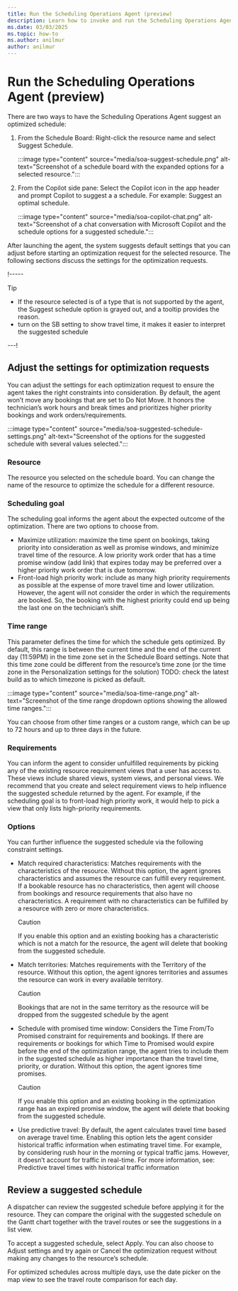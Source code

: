 ```yaml
---
title: Run the Scheduling Operations Agent (preview)
description: Learn how to invoke and run the Scheduling Operations Agent for Dynamics 365 Field Service.
ms.date: 03/03/2025
ms.topic: how-to
ms.author: anilmur
author: anilmur
---
```


# Run the Scheduling Operations Agent (preview)

There are two ways to have the Scheduling Operations Agent suggest an optimized schedule:

1. From the Schedule Board: Right-click the resource name and select Suggest Schedule.

   :::image type="content" source="media/soa-suggest-schedule.png" alt-text="Screenshot of a schedule board with the expanded options for a selected resource.":::

1. From the Copilot side pane: Select the Copilot icon in the app header and prompt Copilot to suggest a a schedule. For example: Suggest an optimal schedule.

   :::image type="content" source="media/soa-copilot-chat.png" alt-text="Screenshot of a chat conversation with Microsoft Copilot and the schedule options for a suggested schedule.":::
 
After launching the agent, the system suggests default settings that you can adjust before starting an optimization request for the selected resource. The following sections discuss the settings for the optimization requests.

!-----
> [!TIP]
> - If the resource selected is of a type that is not supported by the agent, the Suggest schedule option is grayed out, and a tooltip provides the reason.
> - turn on the SB setting to show travel time, it makes it easier to interpret the suggested schedule

---!

## Adjust the settings for optimization requests

You can adjust the settings for each optimization request to ensure the agent takes the right constraints into consideration. By default, the agent won’t move any bookings that are set to Do Not Move. It honors the technician’s work hours and break times and prioritizes higher priority bookings and work orders/requirements.

:::image type="content" source="media/soa-suggested-schedule-settings.png" alt-text="Screenshot of the options for the suggested schedule with several values selected.":::

### Resource

The resource you selected on the schedule board. You can change the name of the resource to optimize the schedule for a different resource.

### Scheduling goal

The scheduling goal informs the agent about the expected outcome of the optimization. There are two options to choose from.

- Maximize utilization: maximize the time spent on bookings, taking priority into consideration as well as promise windows, and minimize travel time of the resource. A low priority work order that has a time promise window (add link) that expires today may be preferred over a higher priority work order that is due tomorrow.
- Front-load high priority work: include as many high priority requirements as possible at the expense of more travel time and lower utilization. However, the agent will not consider the order in which the requirements are booked.  So, the booking with the highest priority could end up being the last one on the technician’s shift.

### Time range

This parameter defines the time for which the schedule gets optimized. By default, this range is between the current time and the end of the current day (11:59PM) in the time zone set in the Schedule Board settings. Note that this time zone could be different from the resource’s time zone (or the time zone in the Personalization settings for the solution) TODO: check the latest build as to which timezone is picked as default.

:::image type="content" source="media/soa-time-range.png" alt-text="Screenshot of the time range dropdown options showing the allowed time ranges.":::

You can choose from other time ranges or a custom range, which can be up to 72 hours and up to three days in the future.

### Requirements

You can inform the agent to consider unfulfilled requirements by picking any of the  existing resource requirement views that a user has access to. These views include shared views, system views, and personal views. We recommend that you create and select requirement views to help influence the suggested schedule returned by the agent. For example, if the scheduling goal is to front-load high priority work, it would help to pick a view that only lists high-priority requirements.

### Options

You can further influence the suggested schedule via the following constraint settings.

- Match required characteristics: Matches requirements with the characteristics of the resource. Without this option, the agent ignores characteristics and assumes the resource can fulfill every requirement. If a bookable resource has no characteristics, then agent will choose from bookings and resource requirements that also have no characteristics. A requirement with no characteristics can be fulfilled by a resource with zero or more characteristics.
    > [!CAUTION]
    > If you enable this option and an existing booking has a characteristic which is not a match for the resource, the agent will delete that booking from the suggested schedule.
- Match territories: Matches requirements with the Territory of the resource. Without this option, the agent ignores territories and assumes the resource can work in every available territory.
    > [!CAUTION]
    > Bookings that are not in the same territory as the resource will be dropped from the suggested schedule by the agent
- Schedule with promised time window: Considers the Time From/To Promised constraint for requirements and bookings. If there are requirements or bookings for which Time to Promised would expire before the end of the optimization range, the agent tries to include them in the suggested schedule as higher importance than the travel time, priority, or duration. Without this option, the agent ignores time promises.
    > [!CAUTION]
    > If you enable this option and an existing booking in the optimization range has an expired promise window, the agent will delete that booking from the suggested schedule.
- Use predictive travel: By default, the agent calculates travel time based on average travel time. Enabling this option lets the agent consider historical traffic information when estimating travel time. For example, by considering rush hour in the morning or typical traffic jams. However, it doesn’t account for traffic in real-time. For more information, see: Predictive travel times with historical traffic information

## Review a suggested schedule

A dispatcher can review the suggested schedule before applying it for the resource. They can compare the original with the suggested schedule on the Gantt chart together with the travel routes or see the suggestions in a list view.

To accept a suggested schedule, select Apply. You can also choose to Adjust settings and try again or Cancel the optimization request without making any changes to the resource’s schedule.

For optimized schedules across multiple days, use the date picker on the map view to see the travel route comparison for each day.
